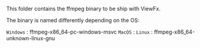 This folder contains the ffmpeg binary to be ship with ViewFx.

The binary is named differently depending on the OS:

`Windows` : ffmpeg-x86_64-pc-windows-msvc
`MacOS` : 
`Linux` : ffmpeg-x86_64-unknown-linux-gnu